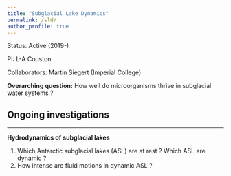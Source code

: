 ```yaml
---
title: "Subglacial Lake Dynamics"
permalink: /sld/
author_profile: true
---
```


Status: Active (2019-)

PI: L-A Couston

Collaborators: Martin Siegert (Imperial College)

**Overarching question:** How well do microorganisms thrive in subglacial water systems ?

## Ongoing investigations
---
**Hydrodynamics of subglacial lakes**

1. Which Antarctic subglacial lakes (ASL) are at rest ? Which ASL are dynamic ? 
1. How intense are fluid motions in dynamic ASL ?
